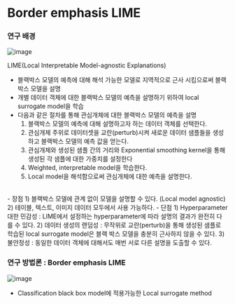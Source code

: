 # Border emphasis LIME

### 연구 배경
![image](https://github.com/sean03101/DataScience_major_/assets/59594037/84626bd0-7326-49ba-9704-ff65b636d595)


LIME(Local Interpretable Model-agnostic Explanations) 
  - 블랙박스 모델의 예측에 대해 해석 가능한 모델로 지역적으로 근사 시킴으로써 블랙박스 모델을 설명
  - 개별 데이터 객체에 대한 블랙박스 모델의 예측을 설명하기 위하여 local surrogate model을 학습
  - 다음과 같은 절차를 통해 관심개체에 대한 블랙박스 모델의 예측을 설명
      1) 블랙박스 모델의 예측에 대해 설명하고자 하는 데이터 객체를 선택한다.
      2) 관심개체 주위로 데이터셋을 교란(perturb)시켜 새로운 데이터 샘플들을 생성하고 블랙박스 모델의 예측 값을 얻는다.
      3) 관심개체와 생성된 샘플 간의 거리와 Exponential smoothing kernel을 통해 생성된 각 샘플에 대한 가중치를 설정한다
      4) Weighted, interpretable model을 학습한다.
      5) Local model을 해석함으로써 관심개체에 대한 예측을 설명한다.

<br>
  - 장점
    1) 블랙박스 모델에 관계 없이 모델을 설명할 수 있다. (Local model agnostic)
    2) 테이블, 텍스트, 이미지 데이터 모두에서 사용 가능하다.
  - 단점
    1) Hyperparameter 대한 민감성 : LIME에서 설정하는 hyperparameter에 따라 설명의 결과가 완전히 다를 수 있다.
    2) 데이터 생성의 랜덤성 : 무작위로 교란(perturb)을 통해 생성된 샘플로 학습된 local surrogate model은 블랙 박스 모델을 충분히 근사하지 않을 수 있다.
    3) 불안정성 : 동일한 데이터 객체에 대해서도 매번 서로 다른 설명을 도출할 수 있다. 



### 연구 방법론 : Border emphasis LIME

![image](https://github.com/sean03101/DataScience_major_/assets/59594037/ed662a34-fbbf-4014-8c9b-b616f5f46260)

- Classification black box model에 적용가능한 Local surrogate method




